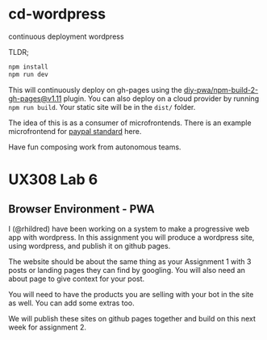 # cd-wordpress
continuous deployment wordpress

TLDR;

```bash
npm install
npm run dev
```

This will continuously deploy on gh-pages using the [diy-pwa/npm-build-2-gh-pages@v1.11](https://github.com/diy-pwa/npm-build-2-gh-pages) plugin. You can also deploy on a cloud provider by running `npm run build`. Your static site will be in the `dist/` folder.

The idea of this is as a consumer of microfrontends. There is an example microfrontend for [paypal standard](https://github.com/diy-pwa/paypal-microfrontend) here.

Have fun composing work from autonomous teams.

# UX308 Lab 6

## Browser Environment - PWA

I (@rhildred) have been working on a system to make a progressive web app with wordpress. In this assignment you will produce a wordpress site, using wordpress, and publish it on github pages.

The website should be about the same thing as your Assignment 1 with 3 posts or landing pages they can find by googling. You will also need an about page to give context for your post.

You will need to have the products you are selling with your bot in the site as well. You can add some extras too.

We will publish these sites on github pages together and build on this next week for assignment 2.